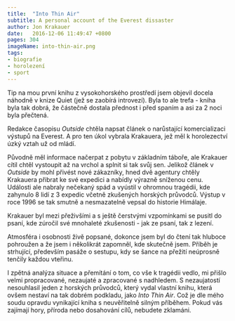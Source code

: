 ```yaml
---
title:  "Into Thin Air"
subtitle: A personal account of the Everest dissaster
author: Jon Krakauer
date:   2016-12-06 11:49:47 +0800
pages: 304
imageName: into-thin-air.png
tags:
- biografie
- horolezení
- sport
---
```

Tip na mou první knihu z vysokohorského prostředí jsem objevil docela náhodně v knize Quiet (jež se zaobírá introvezí). Byla to ale trefa - kniha byla tak dobrá, že částečně dostala přednost i před spaním a asi za 2 noci byla přečtená.

Redakce časopisu <em>Outside</em> chtěla napsat článek o narůstající komercializaci výstupů na Everest. A pro ten úkol vybrala Krakauera, jež měl k horolezectví úzký vztah už od mládí.

Původně měl informace načerpat z pobytu v základním táboře, ale Krakauer cítil chtěl vystoupit až na vrchol a splnit si tak svůj sen. Jelikož článek v <em>Outside</em> by mohl přivést nové zákazníky, hned dvě agentury chtěly Krakauera přibrat ke své expedici a nabídly výrazně sníženou cenu. Události ale nabraly nečekaný spád a vyústil v ohromnou tragédii, kde zahynulo 8 lidí z 3 expedic včetně zkušených horských průvodců. Výstup v roce 1996 se tak smutně a nesmazatelně vepsal do historie Himálaje.

Krakauer byl mezi přeživšími a s ještě čerstvými vzpomínkami se pusitl do psaní, kde zúročil své mnohaleté zkušenosti - jak ze psaní, tak z lezení.

Atmosféra i osobnosti živě popsané, dokonce jsem byl do čtení tak hluboce pohroužen a že jsem i několikrát zapomněl, kde skutečně jsem. Příběh je strhující, především pasáže o sestupu, kdy se šance na přežití neúprosně tenčily každou vteřinu.

I zpětná analýza situace a přemítání o tom, co vše k tragédii vedlo, mi přišlo velmi propracované, nezaujaté a zpracované s nadhledem. S nezaujatostí nesouhlasil jeden z horských průvodců, který vydal vlastní knihu, která ovšem nestaví na tak dobrém podkladu, jako <em>Into Thin Air</em>. Což je dle mého soudu opravdu vynikající kniha s neuvěřitelně silným příběhem. Pokud vás zajímají hory, příroda nebo dosahování cílů, nebudete zklamáni.